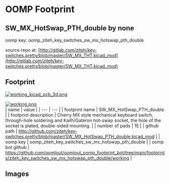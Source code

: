 # OOMP Footprint  
## SW_MX_HotSwap_PTH_double  by none  
  
oomp key: oomp_ziteh_key_switches_sw_mx_hotswap_pth_double  
  
source repo at: [http://gitlab.com/ziteh/key-switches.pretty/blob/master/SW_MX_THT.kicad_mod](http://gitlab.com/ziteh/key-switches.pretty/blob/master/SW_MX_THT.kicad_mod)  
## Footprint  
  
[![working_kicad_pcb_3d.png](working_kicad_pcb_3d_600.png)](working_kicad_pcb_3d.png)  
  
[![working.png](working_600.png)](working.png)  
| name | value | 
| --- | --- | 
| footprint name | SW_MX_HotSwap_PTH_double | 
| footprint description | Cherry MX style mechanical keyboard switch, through-hole soldering and Kailh/Gateron hot-swap socket, the hole of the socket is plated, double-sided mounting. | 
| number of pads | 15 | 
| github path | http://github.com/ziteh/key-switches.pretty/blob/master/SW_MX_HotSwap_PTH_double.kicad_mod | 
| oomp key | oomp_ziteh_key_switches_sw_mx_hotswap_pth_double | 
| oomp bot github | https://github.com/oomlout/oomlout_oomp_footprint_bot/tree/main/footprints/ziteh_key_switches_sw_mx_hotswap_pth_double/working | 
## Images  
